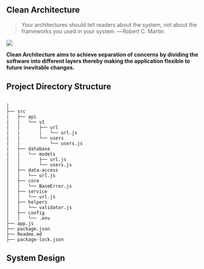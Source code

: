 ## Clean Architecture

> Your architectures should tell readers about the system, not about the frameworks you used in your system  
> — Robert C. Martin

<img src="https://blog.cleancoder.com/uncle-bob/images/2012-08-13-the-clean-architecture/CleanArchitecture.jpg">

**Clean Architecture aims to achieve separation of concerns by dividing the software into different layers thereby making the application
flexible to future inevitable changes.**

## Project Directory Structure

```

│
├── src
|   ├── api
|   |   └── v1
|   |       ├── url
|   |       |   └── url.js
|   |       └── users
|   |           └── users.js
|   ├── database
|   |   └── models
|   |       ├── url.js
│   │       └── users.js
│   ├── data-access
│   │   └── url.js
│   ├── core
│   │   └── BaseError.js
│   ├── service
│   │   └── url.js
│   ├── helpers
│   │   └── validator.js
│   ├── config
│   │   └── .env
├── app.js
├── package.json
├── Readme.md
├── package-lock.json

```

## System Design
